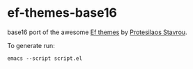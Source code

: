 # ef-themes-base16
base16 port of the awesome [Ef themes](https://protesilaos.com/emacs/ef-themes) by [Protesilaos Stavrou](https://protesilaos.com/).

To generate run:
```
emacs --script script.el
```
